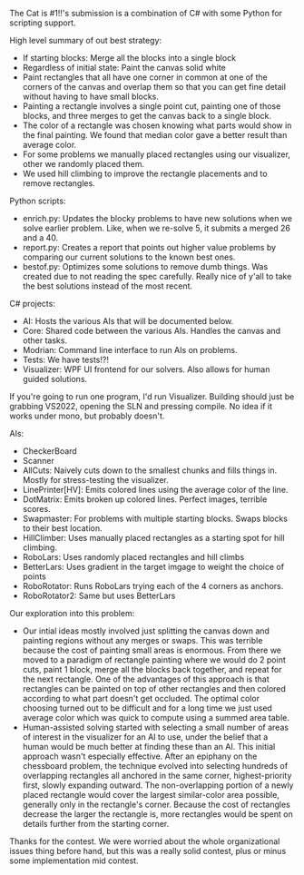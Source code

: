 The Cat is #1!!'s submission is a combination of C# with some Python for scripting support.


High level summary of out best strategy:
* If starting blocks: Merge all the blocks into a single block
* Regardless of initial state: Paint the canvas solid white
* Paint rectangles that all have one corner in common at one of the corners of the canvas and overlap them so that you can get fine detail without having to have small blocks.
* Painting a rectangle involves a single point cut, painting one of those blocks, and three merges to get the canvas back to a single block.
* The color of a rectangle was chosen knowing what parts would show in the final painting. We found that median color gave a better result than average color.
* For some problems we manually placed rectangles using our visualizer, other we randomly placed them.
* We used hill climbing to improve the rectangle placements and to remove rectangles.

Python scripts:
* enrich.py: Updates the blocky problems to have new solutions when we solve earlier problem. Like, when we re-solve 5, it submits a merged 26 and a 40.
* report.py: Creates a report that points out higher value problems by comparing our current solutions to the known best ones.
* bestof.py: Optimizes some solutions to remove dumb things. Was created due to not reading the spec carefully. Really nice of y'all to take the best solutions instead of the most recent.

C# projects:
* AI: Hosts the various AIs that will be documented below.
* Core: Shared code between the various AIs. Handles the canvas and other tasks.
* Modrian: Command line interface to run AIs on problems.
* Tests: We have tests!?!
* Visualizer: WPF UI frontend for our solvers. Also allows for human guided solutions.

If you're going to run one program, I'd run Visualizer. Building should just
be grabbing VS2022, opening the SLN and pressing compile. No idea if it works
under mono, but probably doesn't.

AIs:
* CheckerBoard
* Scanner
* AllCuts: Naively cuts down to the smallest chunks and fills things in. Mostly for stress-testing the visualizer.
* LinePrinter[HV]: Emits colored lines using the average color of the line.
* DotMatrix: Emits broken up colored lines. Perfect images, terrible scores.
* Swapmaster: For problems with multiple starting blocks. Swaps blocks to their best location.
* HillClimber: Uses manually placed rectangles as a starting spot for hill climbing.
* RoboLars: Uses randomly placed rectangles and hill climbs
* BetterLars: Uses gradient in the target imgage to weight the choice of points
* RoboRotator: Runs RoboLars trying each of the 4 corners as anchors.
* RoboRotator2: Same but uses BetterLars


Our exploration into this problem:
* Our intial ideas mostly involved just splitting the canvas down and painting regions without any merges or swaps. This was terrible because the cost of painting small areas is enormous. From there we moved to a paradigm of rectangle painting where we would do 2 point cuts, paint 1 block, merge all the blocks back together, and repeat for the next rectangle. One of the advantages of this approach is that rectangles can be painted on top of other rectangles and then colored according to what part doesn't get occluded. The optimal color choosing turned out to be difficult and for a long time we just used average color which was quick to compute using a summed area table.
* Human-assisted solving started with selecting a small number of areas of interest in the visualizer for an AI to use, under the belief that a human would be much better at finding these than an AI. This initial approach wasn't especially effective. After an epiphany on the chessboard problem, the technique evolved into selecting hundreds of overlapping rectangles all anchored in the same corner, highest-priority first, slowly expanding outward. The non-overlapping portion of a newly placed rectangle would cover the largest similar-color area possible, generally only in the rectangle's corner. Because the cost of rectangles decrease the larger the rectangle is, more rectangles would be spent on details further from the starting corner.

Thanks for the contest. We were worried about the whole organizational issues
thing before hand, but this was a really solid contest, plus or minus some
implementation mid contest.
